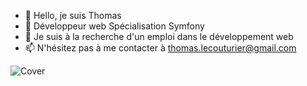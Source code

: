 - 👋 Hello, je suis Thomas
- 👀 Développeur web Spécialisation Symfony
- 💞️ Je suis à la recherche d'un emploi dans le développement web
- 📫 N'hésitez pas à me contacter à thomas.lecouturier@gmail.com

![Cover](https://github.com/thomas446/thomas446/blob/main/img/cover.jpg)

<!---
thomas446/thomas446 is a ✨ special ✨ repository because its `README.md` (this file) appears on your GitHub profile.
You can click the Preview link to take a look at your changes.
--->
